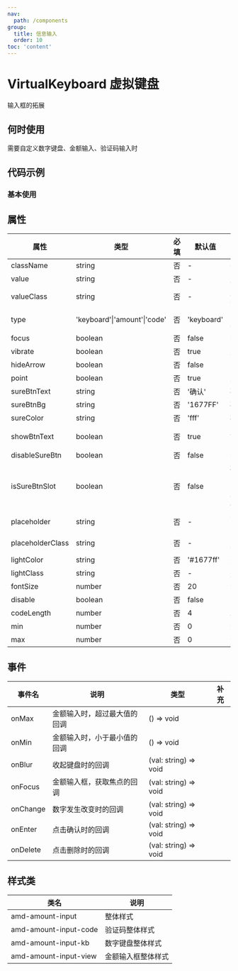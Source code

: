 ```yaml
---
nav:
  path: /components
group:
  title: 信息输入
  order: 10
toc: 'content'
---
```


# VirtualKeyboard 虚拟键盘
输入框的拓展
## 何时使用
需要自定义数字键盘、金额输入、验证码输入时

## 代码示例

### 基本使用
<code src='../../demo/pages/VirtualKeyboard'></code>

## 属性
| 属性 | 类型 | 必填 | 默认值 | 说明 |
| ------------|---------|----|-----|----- |
| className   | string  | 否 | -   | className |
| value       | string  | 否 | -   | 默认值 |
| valueClass  | string  | 否 | -   | 默认值的className |
| type        | 'keyboard'&verbar;'amount'&verbar;'code'  | 否 | 'keyboard' | 类型：只需键盘&verbar;金额输入&verbar;验证码 |
| focus       | boolean | 否 | false | 获取焦点 |
| vibrate     | boolean | 否 | true  | 是否震动 |
| hideArrow   | boolean | 否 | false | 隐藏向下的箭头 |
| point       | boolean | 否 | true  | 是否有小数点 |
| sureBtnText | string  | 否 | '确认'  | 确认按钮文字 |
| sureBtnBg   | string  | 否 | '1677FF'  | 确认按钮背景颜色 |
| sureColor   | string  | 否 | 'fff'  | 确认按钮字体颜色 |
| showBtnText | boolean | 否 |  true  | 展示确认字体还是向下的icon |
| disableSureBtn | boolean  | 否 | false  | 禁用确认按钮 |
| isSureBtnSlot | boolean  | 否 | false  | 确定按钮是否使用slot name="sureBtn" data="{{disableSureBtn}}" |
| placeholder | string  | 否 | -  | 金额输入框的placeholder |
| placeholderClass | string  | 否 | -  | placeholder className |
| lightColor | string  | 否 | '#1677ff'  | 光标颜色 |
| lightClass | string  | 否 | -  | 光标className |
| fontSize   | number  | 否 | 20  | 金额的字体大小 |
| disable    | boolean | 否 | false  | 禁用金额输入框 |
| codeLength | number  | 否 | 4    | 验证码长度 |
| min | number  | 否 | 0    | 金额输入框小值 |
| max | number  | 否 | 0    | 金额输入框最大值 |


## 事件
| 事件名 | 说明 | 类型 | 补充 |
| -----|-----|-----|-----|
| onMax | 金额输入时，超过最大值的回调 | () => void |
| onMin | 金额输入时，小于最小值的回调 | () => void |
| onBlur | 收起键盘时的回调 | (val: string) => void |
| onFocus | 金额输入框，获取焦点的回调 | (val: string) => void |
| onChange | 数字发生改变时的回调 | (val: string) => void |
| onEnter | 点击确认时的回调 | (val: string) => void |
| onDelete | 点击删除时的回调 | (val: string) => void |

## 样式类
| 类名 | 说明 |
| ----|----|
| amd-amount-input| 整体样式 |
| amd-amount-input-code | 验证码整体样式 |
| amd-amount-input-kb | 数字键盘整体样式 |
| amd-amount-input-view | 金额输入框整体样式 |
